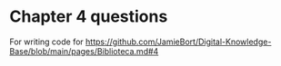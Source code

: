 # Chapter 4 questions

For writing code for https://github.com/JamieBort/Digital-Knowledge-Base/blob/main/pages/Biblioteca.md#4
